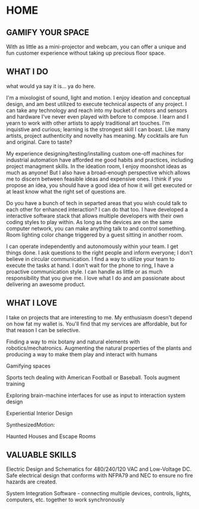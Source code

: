 # HOME

## GAMIFY YOUR SPACE
With as little as a mini-projector and webcam, you can offer a unique and fun customer experience without taking up precious floor space.


## WHAT I DO
what would ya say it is... ya do here.

I'm a mixologist of sound, light and motion. I enjoy ideation and conceptual design, and am best utilized to execute technical aspects of any project. I can take any technology and reach into my bucket of motors and sensors and hardware I've never even played with before to compose. I learn and I yearn to work with other artists to apply traditional art touches. I'm inquistive and curious; learning is the strongest skill I can boast. Like many artists, project authenticity and novelty has meaning. My cocktails are fun and original. Care to taste?

My experience designing/testing/installing custom one-off machines for industrial automation have afforded me good habits and practices, including project managment skills. In the ideation room, I enjoy moonshot ideas as much as anyone! But I also have a broad-enough perspective which allows me to discern between feasible ideas and expensive ones. I think if you propose an idea, you should have a good idea of how it will get executed or at least know what the right set of questions are.

Do you have a bunch of tech in separted areas that you wish could talk to each other for enhanced interaction? I can do that too. I have developed a interactive software stack that allows multiple developers with their own coding styles to play within. As long as the devices are on the same computer network, you can make anything talk to and control something. Room lighting color change triggered by a guest sitting in another room.

I can operate independently and autonomously within your team. I get things done. I ask questions to the right people and inform everyone; I don't believe in circular communication. I find a way to utilize your team to execute the tasks at hand. I don't wait for the phone to ring, I have a proactive communication style. I can handle as little or as much responsibility that you give me. I love what I do and am passionate about delivering an awesome product.


## WHAT I LOVE

I take on projects that are interesting to me. My enthusiasm doesn't depend on how fat my wallet is. You'll find that my services are affordable, but for that reason I can be selective.

Finding a way to mix botany and natural elements with robotics/mechatronics. Augmenting the natural properties of the plants and producing a way to make them play and interact with humans

Gamifying spaces

Sports tech dealing with American Football or Baseball. Tools augment training

Exploring brain-machine interfaces for use as input to interaction system design

Experiential Interior Design

SynthesizedMotion: 

Haunted Houses and Escape Rooms

## VALUABLE SKILLS

Electric Design and Schematics for 480/240/120 VAC and Low-Voltage DC. Safe electrical design that conforms with NFPA79 and NEC to ensure no fire hazards are created.

System Integration Software - connecting multiple devices, controls, lights, computers, etc. together to work synchronously

